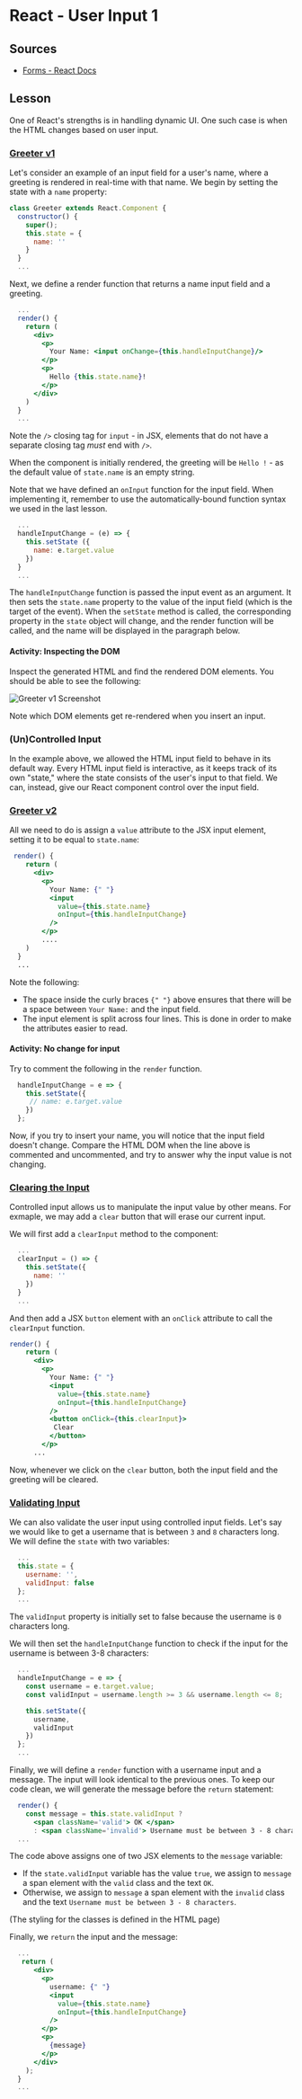 # React - User Input 1

## Sources

* [Forms - React Docs](https://reactjs.org/docs/forms.html)

## Lesson

One of React's strengths is in handling dynamic UI. One such case is when the HTML changes based on user input.

### [Greeter v1](https://codesandbox.io/s/lx4m5w4k7z)

Let's consider an example of an input field for a user's name, where a greeting is rendered in real-time with that name. We begin by setting the state with a `name` property:

```jsx
class Greeter extends React.Component {
  constructor() {
    super();
    this.state = {
      name: ''
    }
  }
  ...
```

Next, we define a render function that returns a name input field and a greeting.

```jsx
  ...
  render() {
    return (
      <div>
        <p>
          Your Name: <input onChange={this.handleInputChange}/>
        </p>
        <p>
          Hello {this.state.name}!
        </p>
      </div>
    )
  }
  ...
```

Note the `/>` closing tag for `input` - in JSX, elements that do not have a separate closing tag _must_ end with `/>`.

When the component is initially rendered, the greeting will be `Hello !` - as the default value of `state.name` is an empty string.

Note that we have defined an `onInput` function for the input field. When implementing it, remember to use the automatically-bound function syntax we used in the last lesson.

```jsx
  ...
  handleInputChange = (e) => {
    this.setState ({
      name: e.target.value
    })
  }
  ...
```

The `handleInputChange` function is passed the input event as an argument. It then sets the `state.name` property to the value of the input field (which is the target of the event). When the  `setState` method is called, the corresponding property in the `state` object will change, and the render function will be called, and the name will be displayed in the paragraph below.

#### Activity: Inspecting the DOM

Inspect the generated HTML and find the rendered DOM elements. You should be able to see the following:

![Greeter v1 Screenshot](assets/greeter_v1.png)

Note which DOM elements get re-rendered when you insert an input.

### (Un)Controlled Input

In the example above, we allowed the HTML input field to behave in its default way. Every HTML input field is interactive, as it keeps track of its own "state," where the state consists of the user's input to that field. We can, instead, give our React component control over the input field.

### [Greeter v2](https://codesandbox.io/s/xp15yr6x2z)

All we need to do is assign a `value` attribute to the JSX input element, setting it to be equal to `state.name`:

```jsx
 render() {
    return (
      <div>
        <p>
          Your Name: {" "}
          <input
            value={this.state.name}
            onInput={this.handleInputChange}
          />
        </p>
        ....
    )
  }
  ...
```

Note the following:

* The space inside the curly braces `{" "}` above ensures that there will be a space between `Your Name:` and the input field.
* The input element is split across four lines. This is done in order to make the attributes easier to read.

#### Activity: No change for input

Try to comment the following in the `render` function.

```jsx
  handleInputChange = e => {
    this.setState({
     // name: e.target.value
    })
  };
```

Now, if you try to insert your name, you will notice that the input field doesn't change. Compare the HTML DOM when the line above is commented and uncommented, and try to answer why the input value is not changing.

### [Clearing the Input](https://codesandbox.io/s/9y3qx7k5jo)

Controlled input allows us to manipulate the input value by other means. For exmaple, we may add a `clear` button that will erase our current input. 

We will first add a `clearInput` method to the component:

```jsx
  ...
  clearInput = () => {
    this.setState({
      name: ''
    })
  }
  ...
```

And then add a JSX `button` element with an `onClick` attribute to call the `clearInput` function.

```jsx
render() {
    return (
      <div>
        <p>
          Your Name: {" "}
          <input
            value={this.state.name}
            onInput={this.handleInputChange}
          />
          <button onClick={this.clearInput}>
           Clear
          </button>
        </p>
      ...
```

Now, whenever we click on the `clear` button, both the input field and the greeting will be cleared.

### [Validating Input](https://codesandbox.io/s/p5rrx26ln0)

We can also validate the user input using controlled input fields. Let's say we would like to get a username that is between `3` and `8` characters long. We will define the `state` with two variables:

```jsx
  ...
  this.state = {
    username: '',
    validInput: false
  };
  ...
```

The `validInput` property is initially set to false because the username is `0` characters long.

We will then set the `handleInputChange` function to check if the input for the username is between 3-8 characters:

```jsx
  ...
  handleInputChange = e => {
    const username = e.target.value;
    const validInput = username.length >= 3 && username.length <= 8;

    this.setState({
      username,
      validInput
    })
  };
  ...
```

Finally, we will define a `render` function with a username input and a message. The input will look identical to the previous ones. To keep our code clean, we will generate the message before the `return` statement:

```jsx
  render() {
    const message = this.state.validInput ?
      <span className='valid'> OK </span>
      : <span className='invalid'> Username must be between 3 - 8 characters </span>
  ...
```

The code above assigns one of two JSX elements to the `message` variable:

* If the `state.validInput` variable has the value `true`, we assign to `message` a span element with the `valid` class and the text `OK`.
* Otherwise, we assign to `message` a span element with the `invalid` class and the text `Username must be between 3 - 8 characters`.

(The styling for the classes is defined in the HTML page)

Finally, we `return` the input and the message:

```jsx
  ...
   return (
      <div>
        <p>
          username: {" "}
          <input
            value={this.state.name}
            onInput={this.handleInputChange}
          />
        </p>
        <p>
          {message}
        </p>
      </div>
    );
  }
  ...
```
